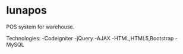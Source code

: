 # lunapos
POS system for warehouse.

Technologies:
-Codeigniter
-jQuery
-AJAX
-HTML,HTML5,Bootstrap
-MySQL
